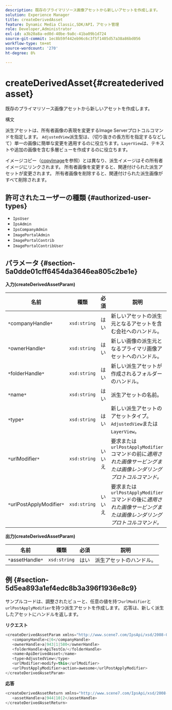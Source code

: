 ```yaml
---
description: 既存のプライマリソース画像アセットから新しいアセットを作成します。
solution: Experience Manager
title: createDerivedAsset
feature: Dynamic Media Classic,SDK/API，アセット管理
role: Developer,Administrator
exl-id: a3b20a8a-ed0d-40be-9a8c-41ba09b1d724
source-git-commit: 1ec8b59f442eb96c6c3f5f1405d57a38a86bd056
workflow-type: tm+mt
source-wordcount: '270'
ht-degree: 8%

---
```


# createDerivedAsset{#createderivedasset}

既存のプライマリソース画像アセットから新しいアセットを作成します。

構文

<!--<a id="section_FE43FF204ED644C2AC901AF45982E942"></a>-->

派生アセットは、所有者画像の表現を変更するImage Serverプロトコルコマンドを指定します。 `AdjustedView`派生型は、（切り抜きの長方形を指定するなどして）単一の画像に簡単な変更を適用するのに役立ちます。`LayerView`は、テキストや追加の画像を含む多層ビューを作成するのに役立ちます。

イメージコピー（[copyImage](../../../operations/c-operations-intro/c-methods/r-copy-image.md#reference-0785131e690b4ad08be69172023f35d0)を参照）とは異なり、派生イメージはその所有者イメージにリンクされます。 所有者画像を変更すると、関連付けられた派生アセットが変更されます。 所有者画像を削除すると、関連付けられた派生画像がすべて削除されます。

## 許可されたユーザーの種類 {#authorized-user-types}

* `IpsUser`
* `IpsAdmin`
* `IpsCompanyAdmin`
* `ImagePortalAdmin`
* `ImagePortalContrib`
* `ImagePortalContribUser`

## パラメータ {#section-5a0dde01cff6454da3646ea805c2be1e}

**入力(createDerivedAssetParam)**

| 名前 | 種類 | 必須 | 説明 |
|---|---|---|---|
| `*`companyHandle`*` | `xsd:string` | はい | 新しいアセットの派生元となるアセットを含む会社へのハンドル。 |
| `*`ownerHandle`*` | `xsd:string` | はい | 新しい画像の派生元となるプライマリ画像アセットへのハンドル。 |
| `*`folderHandle`*` | `xsd:string` | はい | 新しい派生アセットが作成されるフォルダーのハンドル。 |
| `*`name`*` | `xsd:string` | はい | 派生アセットの名前。 |
| `*`type`*` | `xsd:string` | はい | 新しい派生アセットのアセットタイプ。`AdjustedView`または`LayerView`。 |
| `*`urlModifier`*` | `xsd:string` | いいえ | 要求または`urlPostApplyModifier`コマンドの前に&#x200B;*適用された画像サービングまたは画像レンダリングプロトコルコマンド。* |
| `*`urlPostApplyModifier`*` | `xsd:string` | いいえ | 要求または`urlPostApplyModifier`コマンドの後に&#x200B;*適用された画像サービングまたは画像レンダリングプロトコルコマンド。* |

**出力(createDerivedAssetParam)**

| 名前 | 種類 | 必須 | 説明 |
|---|---|---|---|
| `*`assetHandle`*` | `xsd:string` | はい | 派生アセットのハンドル。 |

## 例 {#section-5d5ea893a1ef4edc8b3a396f1936e8c9}

サンプルコードは、調整されたビューと、任意の値を持つ`urlModifier`と`urlPostApplyModifier`を持つ派生アセットを作成します。 応答は、新しく派生したアセットにハンドルを返します。

**リクエスト**

```java
<createDerivedAssetParam xmlns="http://www.scene7.com/IpsApi/xsd/2008-01-15">
   <companyHandle>c|6</companyHandle>
   <ownerHandle>a|943|1|580</ownerHandle>
   <folderHandle>ApiTestCo/</folderHandle>
   <name>ApiDerivedAsset</name>
   <type>AdjustedView</type>
   <urlModifier>modify=this</urlModifier>
   <urlPostApplyModifier>action=awesome</urlPostApplyModifier>
</createDerivedAssetParam>
```

**応答**

```java
<createDerivedAssetReturn xmlns="http://www.scene7.com/IpsApi/xsd/2008-01-15">
   <assetHandle>a|944|10|2</assetHandle>
</createDerivedAssetReturn>
```
